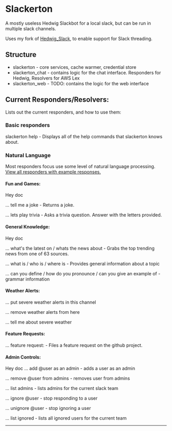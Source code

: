 # Slackerton

A mostly useless Hedwig Slackbot for a local slack, but can be run in multiple slack channels.

Uses my fork of [Hedwig_Slack](https://github.com/matthewoden/hedwig_slack), to enable support for Slack threading.

## Structure

- slackerton - core services, cache warmer, credential store
- slackerton_chat - contains logic for the chat interface. Responders for Hedwig, Resolvers for AWS Lex
- slackerton_web - TODO: contains the logic for the web interface

## Current Responders/Resolvers:

Lists out the current responders, and how to use them:

### Basic responders

slackerton help - Displays all of the help commands that slackerton knows about.

### Natural Language

Most responders focus use some level of natural language processing. [View all responders with example responses.](RESPONDERS.md)

#### Fun and Games:

Hey doc

... tell me a joke - Returns a joke.

... lets play trivia - Asks a trivia question. Answer with the letters provided.

#### General Knowledge:

Hey doc

... what's the latest on / whats the news about <topic> - Grabs the top trending news from one of 63 sources.

... what is / who is / where is <thing> - Provides general information about a topic

... can you define / how do you pronounce / can you give an example of <thing> - grammar information

#### Weather Alerts:

... put severe weather alerts in this channel

... remove weather alerts from here

... tell me about severe weather

#### Feature Requests:

... feature request: <request> - Files a feature request on the github project.

#### Admin Controls:

Hey doc
... add @user as an admin - adds a user as an admin

... remove @user from admins - removes user from admins

... list admins - lists admins for the current slack team

... ignore @user - stop responding to a user

... unignore @user - stop ignoring a user

... list ignored - lists all ignored users for the current team

---
